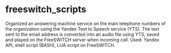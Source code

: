 # freeswitch_scripts
Organized an answering machine service on the main telephone numbers of the organization using the Yandex Text to Speech service (YTS). The text sent to the email address is converted into an audio file using YTS, saved and played on the FreeSWITCH server when incoming call. Used: Yandex API, shell script (BASH), LUA script on FreeSWITCH. 
